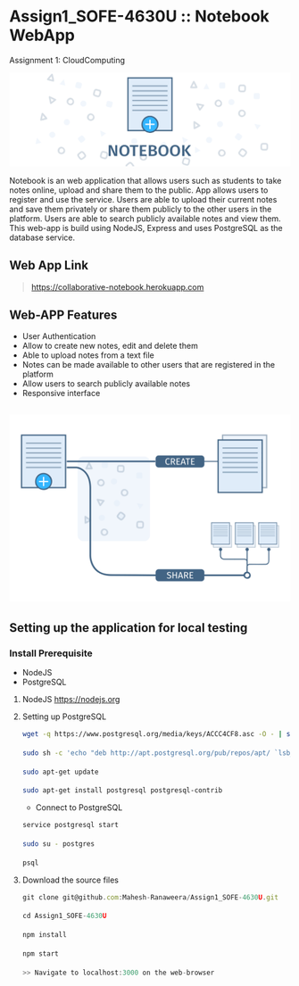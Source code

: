 # Assign1_SOFE-4630U :: Notebook WebApp
Assignment 1: CloudComputing

![Notebook Logo](https://github.com/Mahesh-Ranaweera/Assign1_SOFE-4630U/blob/master/public/assets/app_header.svg?sanitize=true)

Notebook is an web application that allows users such as students to take notes online, upload and share them to the public. 
App allows users to register and use the service. Users are able to upload their current notes and save them privately or share them
publicly to the other users in the platform. Users are able to search publicly available notes and view them. This web-app is build using 
NodeJS, Express and uses PostgreSQL as the database service.

## Web App Link
> https://collaborative-notebook.herokuapp.com

## Web-APP Features
* User Authentication
* Allow to create new notes, edit and delete them
* Able to upload notes from a text file
* Notes can be made available to other users that are registered in the platform
* Allow users to search publicly available notes
* Responsive interface

![Notebook Description](https://github.com/Mahesh-Ranaweera/Assign1_SOFE-4630U/blob/master/public/assets/app_description.svg?sanitize=true)
---
## Setting up the application for local testing

### Install Prerequisite
- NodeJS
- PostgreSQL

1. NodeJS
https://nodejs.org

2. Setting up PostgreSQL
    ```sh
    wget -q https://www.postgresql.org/media/keys/ACCC4CF8.asc -O - | sudo apt-key add -

    sudo sh -c 'echo "deb http://apt.postgresql.org/pub/repos/apt/ `lsb_release -cs`-pgdg main" >> /etc/apt/sources.list.d/pgdg.list'

    sudo apt-get update

    sudo apt-get install postgresql postgresql-contrib
    ```

    * Connect to PostgreSQL
    ```sh
    service postgresql start

    sudo su - postgres

    psql
    ```

3. Download the source files
    ```js
    git clone git@github.com:Mahesh-Ranaweera/Assign1_SOFE-4630U.git

    cd Assign1_SOFE-4630U

    npm install

    npm start

    >> Navigate to localhost:3000 on the web-browser
    ```

